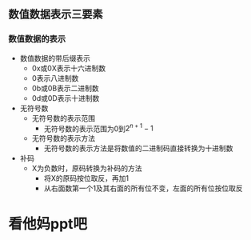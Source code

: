 ## 数值数据表示三要素
### 数值数据的表示
- 数值数据的带后缀表示
    - 0x或0X表示十六进制数
    - 0表示八进制数
    - 0b或0B表示二进制数
    - 0d或0D表示十进制数
- 无符号数
    - 无符号数的表示范围
        - 无符号数的表示范围为0到$2^{n+1}-1$
    - 无符号数的表示方法
        - 无符号数的表示方法是将数值的二进制码直接转换为十进制数
- 补码
    - X为负数时，原码转换为补码的方法
        - 将X的原码按位取反，再加1
        - 从右面数第一个1及其右面的所有位不变，左面的所有位按位取反
# 看他妈ppt吧